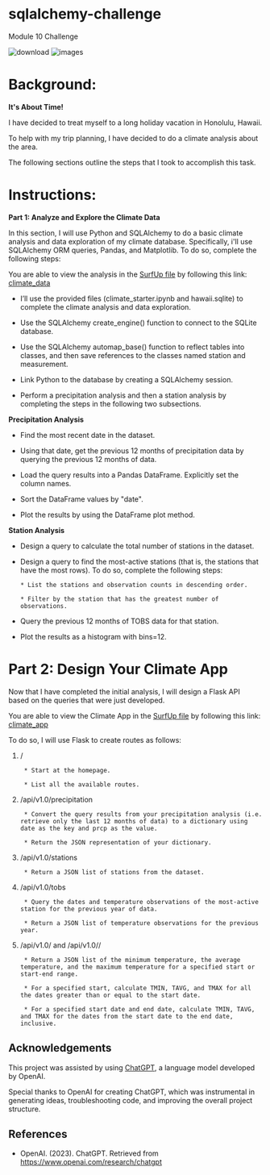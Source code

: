 # sqlalchemy-challenge
Module 10 Challenge

![download](https://github.com/KrissinaW/sqlalchemy-challenge/assets/162597320/9b057a58-0b00-428f-af98-65a8d5ca75c4)
![images](https://github.com/KrissinaW/sqlalchemy-challenge/assets/162597320/c5848f45-dd63-48cb-b979-13c5c23b2152)


# **Background**: 

**It's About Time!**

I have decided to treat myself to a long holiday vacation in Honolulu, Hawaii. 

To help with my trip planning, I have decided to do a climate analysis about the area. 

The following sections outline the steps that I took to accomplish this task.

# **Instructions:**

**Part 1: Analyze and Explore the Climate Data**

In this section, I will use Python and SQLAlchemy to do a basic climate analysis and data exploration of my climate database. Specifically, i'll use SQLAlchemy ORM queries, Pandas, and Matplotlib. To do so, complete the following steps:

You are able to view the analysis in the [SurfUp file](SurfsUp) by following this link: [climate_data](SurfsUp/climate_data.ipynb)

- I’ll use the provided files (climate_starter.ipynb and hawaii.sqlite) to complete the climate analysis and data exploration.

- Use the SQLAlchemy create_engine() function to connect to the SQLite database.

- Use the SQLAlchemy automap_base() function to reflect tables into classes, and then save references to the classes named station and measurement.

- Link Python to the database by creating a SQLAlchemy session.

- Perform a precipitation analysis and then a station analysis by completing the steps in the following two subsections.

**Precipitation Analysis**

* Find the most recent date in the dataset.

* Using that date, get the previous 12 months of precipitation data by querying the previous 12 months of data.

* Load the query results into a Pandas DataFrame. Explicitly set the column names.

* Sort the DataFrame values by "date".

* Plot the results by using the DataFrame plot method.
  
**Station Analysis**

* Design a query to calculate the total number of stations in the dataset.

* Design a query to find the most-active stations (that is, the stations that have the most rows). To do so, complete the following steps:

      * List the stations and observation counts in descending order.

      * Filter by the station that has the greatest number of observations.

* Query the previous 12 months of TOBS data for that station.

* Plot the results as a histogram with bins=12.

# **Part 2: Design Your Climate App**
Now that I have completed the initial analysis, I will design a Flask API based on the queries that were just developed. 

You are able to view the Climate App in the [SurfUp file](SurfsUp) by following this link: [climate_app](SurfsUp/Climate_app.py)

To do so, I will use Flask to create routes as follows:

1. /

        * Start at the homepage.

        * List all the available routes.

2. /api/v1.0/precipitation

        * Convert the query results from your precipitation analysis (i.e. retrieve only the last 12 months of data) to a dictionary using date as the key and prcp as the value.

        * Return the JSON representation of your dictionary.

3. /api/v1.0/stations

        * Return a JSON list of stations from the dataset.

4. /api/v1.0/tobs

        * Query the dates and temperature observations of the most-active station for the previous year of data.

        * Return a JSON list of temperature observations for the previous year.

5. /api/v1.0/<start> and /api/v1.0/<start>/<end>

        * Return a JSON list of the minimum temperature, the average temperature, and the maximum temperature for a specified start or start-end range.

        * For a specified start, calculate TMIN, TAVG, and TMAX for all the dates greater than or equal to the start date.

        * For a specified start date and end date, calculate TMIN, TAVG, and TMAX for the dates from the start date to the end date, inclusive.

## Acknowledgements
This project was assisted by using [ChatGPT](https://www.openai.com/research/chatgpt), a language model developed by OpenAI.

Special thanks to OpenAI for creating ChatGPT, which was instrumental in generating ideas, troubleshooting code, and improving the overall project structure.

## References
- OpenAI. (2023). ChatGPT. Retrieved from https://www.openai.com/research/chatgpt

